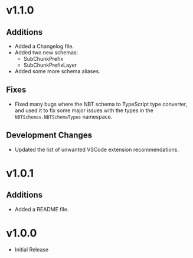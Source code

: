 # v1.1.0

## Additions

-   Added a Changelog file.
-   Added two new schemas:
    -   SubChunkPrefix
    -   SubChunkPrefixLayer
-   Added some more schema aliases. 

## Fixes

-   Fixed many bugs where the NBT schema to TypeScript type converter, and used it to fix some major issues with the types in the `NBTSchemas.NBTSchemaTypes` namespace.

## Development Changes

-   Updated the list of unwanted VSCode extension recommendations.

# v1.0.1

## Additions

-   Added a README file.

# v1.0.0

-   Initial Release